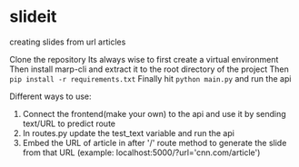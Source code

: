 # slideit
creating slides from url articles

Clone the repository
Its always wise to first create a virtual environment
Then install marp-cli and extract it to the root directory of the project
Then `pip install -r requirements.txt`
Finally hit `python main.py` and run the api

Different ways to use:
1. Connect the frontend(make your own) to the api and use it by sending text/URL to predict route
2. In routes.py update the test_text variable and run the api
3. Embed the URL of article in after '/' route method to generate the slide from that URL (example: localhost:5000/?url='cnn.com/article')
